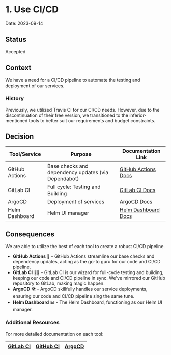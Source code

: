 # 1. Use CI/CD

Date: 2023-09-14

## Status

Accepted

## Context

We have a need for a CI/CD pipeline to automate the testing and deployment of our services.

### History

Previously, we utilized Travis CI for our CI/CD needs. However, due to the discontinuation of their free version, 
we transitioned to the inferior-mentioned tools to better suit our requirements and budget constraints.

## Decision

| Tool/Service   | Purpose                                             | Documentation Link                                                 |
|----------------|-----------------------------------------------------|--------------------------------------------------------------------|
| GitHub Actions | Base checks and dependency updates (via Dependabot) | [GitHub Actions Docs](https://docs.github.com/actions)             |
| GitLab CI      | Full cycle: Testing and Building                    | [GitLab CI Docs](https://docs.gitlab.com/ee/ci/)                   |
| ArgoCD         | Deployment of services                              | [ArgoCD Docs](https://argo-cd.readthedocs.io/en/stable/)           |
| Helm Dashboard | Helm UI manager                                     | [Helm Dashboard Docs](https://github.com/komodorio/helm-dashboard) |

## Consequences

We are able to utilize the best of each tool to create a robust CI/CD pipeline.

 - **GitHub Actions** 🚀 - GitHub Actions streamline our base checks and dependency updates, acting as the go-to guru for our code and CI/CD pipeline.
 - **GitLab CI** 🧙‍♂️ - GitLab CI is our wizard for full-cycle testing and building, keeping our code and CI/CD pipeline in sync. 
We've mirrored our GitHub repository to GitLab, making magic happen.
 - **ArgoCD** 🛠️ - ArgoCD skillfully handles our service deployments, ensuring our code and CI/CD pipeline sing the same tune.
 - **Helm Dashboard** 📊 - The Helm Dashboard, functioning as our Helm UI manager.

### Additional Resources

For more detailed documentation on each tool:

| [GitLab CI](../../../../.gitlab/ci/README.md) | [GitHub CI](../../../../.github/DOCS.md) | [ArgoCD](./../../../argocd/README.md) |
|----------------------------------------|------------------------------------------|---------------------------------------|
